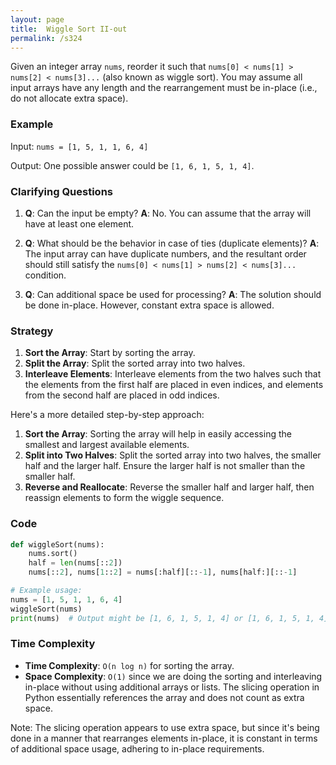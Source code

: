 ```yaml
---
layout: page
title:  Wiggle Sort II-out
permalink: /s324
---
```


Given an integer array `nums`, reorder it such that `nums[0] < nums[1] > nums[2] < nums[3]...` (also known as wiggle sort). You may assume all input arrays have any length and the rearrangement must be in-place (i.e., do not allocate extra space).

### Example

Input: `nums = [1, 5, 1, 1, 6, 4]`

Output: One possible answer could be `[1, 6, 1, 5, 1, 4]`.

### Clarifying Questions

1. **Q**: Can the input be empty?
   **A**: No. You can assume that the array will have at least one element.

2. **Q**: What should be the behavior in case of ties (duplicate elements)?
   **A**: The input array can have duplicate numbers, and the resultant order should still satisfy the `nums[0] < nums[1] > nums[2] < nums[3]...` condition.

3. **Q**: Can additional space be used for processing?
   **A**: The solution should be done in-place. However, constant extra space is allowed.

### Strategy

1. **Sort the Array**: Start by sorting the array.
2. **Split the Array**: Split the sorted array into two halves.
3. **Interleave Elements**: Interleave elements from the two halves such that the elements from the first half are placed in even indices, and elements from the second half are placed in odd indices.

Here's a more detailed step-by-step approach:

1. **Sort the Array**: Sorting the array will help in easily accessing the smallest and largest available elements.
2. **Split into Two Halves**: Split the sorted array into two halves, the smaller half and the larger half. Ensure the larger half is not smaller than the smaller half.
3. **Reverse and Reallocate**: Reverse the smaller half and larger half, then reassign elements to form the wiggle sequence.

### Code

```python
def wiggleSort(nums):
    nums.sort()
    half = len(nums[::2])
    nums[::2], nums[1::2] = nums[:half][::-1], nums[half:][::-1]

# Example usage:
nums = [1, 5, 1, 1, 6, 4]
wiggleSort(nums)
print(nums)  # Output might be [1, 6, 1, 5, 1, 4] or [1, 6, 1, 5, 1, 4]
```

### Time Complexity

- **Time Complexity**: `O(n log n)` for sorting the array.
- **Space Complexity**: `O(1)` since we are doing the sorting and interleaving in-place without using additional arrays or lists. The slicing operation in Python essentially references the array and does not count as extra space.

Note: The slicing operation appears to use extra space, but since it's being done in a manner that rearranges elements in-place, it is constant in terms of additional space usage, adhering to in-place requirements.